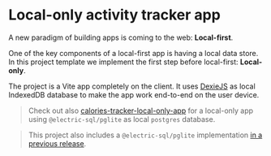 # Local-only activity tracker app
A new paradigm of building apps is coming to the web: **Local-first**.

One of the key components of a local-first app is having a local data store. In this project template we implement the first step before local-first: **Local-only**.

The project is a Vite app completely on the client. It uses [DexieJS](https://dexie.org/) as local IndexedDB database to make the app work end-to-end on the user device.

> Check out also [calories-tracker-local-only-app](https://github.com/typeonce-dev/calories-tracker-local-only-app) for a local-only app using `@electric-sql/pglite` as local `postgres` database.

> This project also includes a `@electric-sql/pglite` implementation [in a previous release](https://github.com/typeonce-dev/activity-tracker-local-only-app/releases/tag/pglite).
